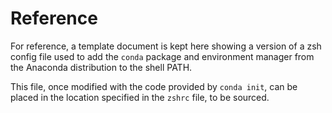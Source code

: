 # Reference

For reference, a template document is kept here showing a version of a zsh
config file used to add the `conda` package and environment manager from the
Anaconda distribution to the shell PATH.

This file, once modified with the code provided by `conda init`, can be placed
in the location specified in the `zshrc` file, to be sourced.
